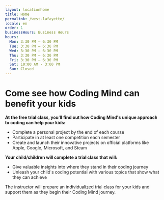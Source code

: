 ```yaml
---
layout: locationhome
title: Home
permalink: /west-lafayette/
locale: en
order: 1
businessHours: Business Hours
hours: 
  Mon: 3:30 PM – 6:30 PM
  Tue: 3:30 PM – 6:30 PM
  Wed: 3:30 PM – 6:30 PM
  Thu: 3:30 PM – 6:30 PM
  Fri: 3:30 PM – 6:30 PM
  Sat: 10:00 AM - 3:00 PM
  Sun: Closed
---
```


# Come see how Coding Mind can benefit your kids

**At the free trial class, you'll find out how Coding Mind's unique approach to coding can help your kids:**

- Complete a personal project by the end of each course
- Participate in at least one competition each semester
- Create and launch their innovative projects on official platforms like Apple, Google, Microsoft, and Steam

**Your child/children will complete a trial class that will:**

- Give valuable insights into where they stand in their coding journey
- Unleash your child's coding potential with various topics that show what they can achieve

The instructor will prepare an individualized trial class for your kids and support them as they begin their Coding Mind journey.


<section class="wrapper">
  <div class="container pt-12">
  <div  id="mni-membership-638439490030333334"></div>
  <script src="https://lafayettecommercein.chambermaster.com/Content/Script/Member.js" type="text/javascript"></script>
  <script type="text/javascript">
  new MNI.Widgets.Member("mni-membership-638439490030333334",{member:19098,styleTemplate:"#@id{text-align:center;position:relative}#@id .mn-widget-member-name{font-weight:700}#@id .mn-widget-member-logo{max-width:100%}"}).create();
  </script>
  </div>
</section>
